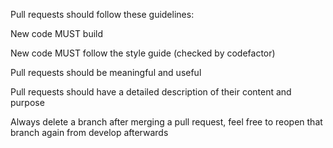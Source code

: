 Pull requests should follow these guidelines:

New code MUST build

New code MUST follow the style guide (checked by codefactor)

Pull requests should be meaningful and useful

Pull requests should have a detailed description of their content and purpose

Always delete a branch after merging a pull request, feel free to reopen that branch again from develop afterwards
